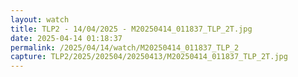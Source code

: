 ```yaml
---
layout: watch
title: TLP2 - 14/04/2025 - M20250414_011837_TLP_2T.jpg
date: 2025-04-14 01:18:37
permalink: /2025/04/14/watch/M20250414_011837_TLP_2
capture: TLP2/2025/202504/20250413/M20250414_011837_TLP_2T.jpg
---
```

